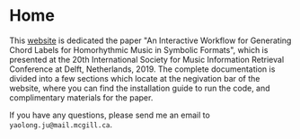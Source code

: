 # Home

This [website](https://juyaolongpaul.github.io/harmonic_analysis/) is dedicated the paper "An Interactive Workflow for Generating Chord Labels for Homorhythmic Music in Symbolic Formats", which is presented at the 20th International Society for Music Information Retrieval Conference at Delft, Netherlands, 2019. The complete documentation is divided into a few sections which locate at the negivation bar of the website, where you can find the installation guide to run the code, and complimentary materials for the paper. 

If you have any questions, please send me an email to `yaolong.ju@mail.mcgill.ca`.
